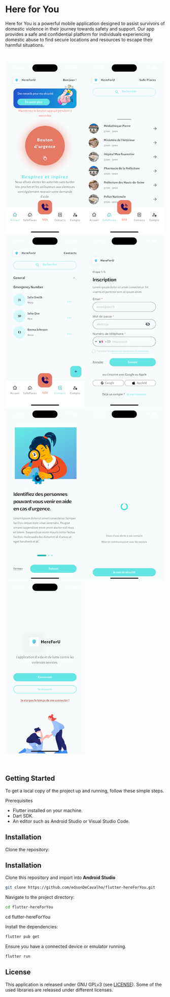 # Here for You

Here for You is a powerful mobile application designed to assist survivors of domestic violence in their journey towards safety and support. Our app provides a safe and confidential platform for individuals experiencing domestic abuse to find secure locations and resources to escape their harmful situations.

<br>

![alt text](./img/1.png)![alt text](./img/3.png)![alt text](./img/5.png)![alt text](./img/7.png)![alt text](./img/2.png)![alt text](./img/4.png)![alt text](./img/6.png)<br>
<br></br>

## Getting Started
To get a local copy of the project up and running, follow these simple steps.

Prerequisites
* Flutter installed on your machine.
* Dart SDK.
* An editor such as Android Studio or Visual Studio Code.

## Installation

Clone the repository:

## Installation
Clone this repository and import into **Android Studio**
```bash
git clone https://github.com/edsonDeCavalho/flutter-hereForYou.git
```

Navigate to the project directory:

```bash
cd flutter-hereForYou
```
cd flutter-hereForYou

Install the dependencies:

```bash
flutter pub get
```

Ensure you have a connected device or emulator running.

```bash
flutter run
```


## License

This application is released under GNU GPLv3 (see [LICENSE](LICENSE)).
Some of the used libraries are released under different licenses.

    